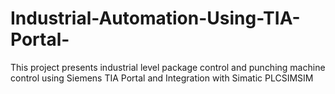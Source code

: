 # Industrial-Automation-Using-TIA-Portal-
This project presents industrial level package control and punching machine control using Siemens TIA Portal and Integration with Simatic PLCSIMSIM
